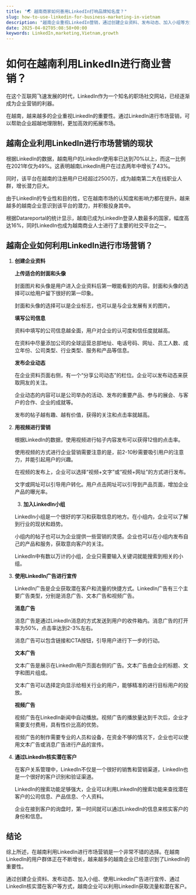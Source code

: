 ```yaml
---
title: "🌏 越南商家如何善用LinkedIn打响品牌知名度？"
slug: how-to-use-linkedin-for-business-marketing-in-vietnam
description: "越南企业重视LinkedIn营销，通过创建企业资料、发布动态、加入小组等方式获取潜在客户。"
date: 2025-04-02T05:08:58+00:00
keywords: LinkedIn,marketing,Vietnam,growth
---
```


# 如何在越南利用LinkedIn进行商业营销？

在这个互联网飞速发展的时代，LinkedIn作为一个知名的职场社交网站，已经逐渐成为企业营销的利器。

在越南，越来越多的企业重视LinkedIn的重要性。通过LinkedIn进行市场营销，可以帮助企业超越地理限制，更加高效的拓展市场。

## 越南企业利用LinkedIn进行市场营销的现状

根据LinkedIn的数据，越南用户的LinkedIn使用率已达到70%以上，而这一比例在2021年仅为49%。这表明越南LinkedIn用户在过去两年中增长了43%。

同时，该平台在越南的注册用户已经超过2500万，成为越南第二大在线职业人群，增长潜力巨大。

由于LinkedIn的专业性和目的性，它在越南市场的认知度和影响力都在提升。越来越多的越南企业意识到该平台的潜力，并积极投身其中。

根据Datareportal的统计显示，越南已成为LinkedIn登录人数最多的国家，幅度高达16%，同时LinkedIn也成为越南商业人士进行了主要的社交平台之一。

## 越南企业如何利用LinkedIn进行市场营销？

1. **创建企业资料**
   
   **上传适合的封面和头像**  

   封面图片和头像是用户进入企业资料后第一眼能看到的内容。封面和头像的选择可以给用户留下很好的第一印象。

   封面和头像的选择可以是企业标志，也可以是与企业发展有关的图片。

   **填写公司信息**
   
   资料中填写的公司信息越全面，用户对企业的认可度和信任度就越高。

   在资料中尽量添加公司的全球运营总部地址、电话号码、网址、员工人数、成立年份、公司类型、行业类型、服务和产品等信息。

   **发布企业动态**  

   在企业资料页面右侧，有一个“分享公司动态”的栏位。企业可以发布动态来获取网友的关注。

   企业动态的内容可以是公司举办的活动、发布的重要产品、参与的展会、与客户的合作、企业的成就等。

   发布的帖子越有趣、越有价值，获得的关注和点击率就越高。

2. **用视频进行营销**  

   根据LinkedIn的数据，使用视频进行帖子内容发布可以获得12倍的点击率。

   使用视频的方式进行企业营销需要注意的是，前2-10秒需要吸引用户的注意力，并能引起用户的兴趣。

   在视频的发布上，企业可以选择“视频+文字”或“视频+网址”的方式进行发布。

   文字或网址可以引导用户转化。用户点击网址可以引导到产品页面，增加企业产品的曝光率。

   3. **加入LinkedIn小组**  

   LinkedIn小组是一个很好的学习和获取信息的地方。在小组内，企业可以了解到行业的现状和趋势。

   小组内的帖子也可以为企业提供一些营销的灵感。企业也可以在小组内发布自己的产品和服务，获取意向客户的关注。

   LinkedIn中有数以万计的小组，企业只需要输入关键词就能搜索到相关的小组。

4. **使用LinkedIn广告进行宣传**  

   LinkedIn广告是企业获取潜在客户和流量的快捷方式。LinkedIn广告有三个主要广告类型，分别是消息广告、文本广告和视频广告。

   **消息广告**  

   消息广告是通过LinkedIn消息的方式发送到用户的收件箱内。消息广告的打开率为50%，点击率达到2-3%左右。

   消息广告可以包含链接和CTA按钮，引导用户进行下一步的行动。

   **文本广告**  

   文本广告是展示在LinkedIn用户页面右侧的广告。文本广告由企业的标题、文字和图片组成。

   文本广告可以选择定向显示给相关行业的用户，能够精准的进行目标用户的投放。

   **视频广告**  

   视频广告在LinkedIn新闻中自动播放。视频广告的播放量达到千次后，企业才需要支付费用，具有性价比高的优势。

   视频广告的制作需要专业的人员和设备，在资金不够的情况下，企业也可以使用文本广告或消息广告进行产品的宣传。

5. **通过LinkedIn核实潜在客户**  

   在客户关系管理中，LinkedIn不仅是一个很好的销售和营销渠道，LinkedIn也是一个很好的客户识别和验证渠道。

   LinkedIn的搜索功能足够强大，企业可以利用LinkedIn的搜索功能来查找潜在客户的公司信息、产品信息、个人资料。

   企业在接到客户的询盘时，第一时间就可以通过LinkedIn的信息来核实客户的身份和信息。

## 结论

综上所述，在越南利用LinkedIn进行市场营销是一个非常不错的选择。在越南LinkedIn的用户群体正在不断增长，越来越多的越南企业已经意识到了LinkedIn的重要性。

通过创建企业资料、发布动态、加入小组、使用LinkedIn广告进行宣传、通过LinkedIn核实潜在客户等方式，越南企业可以利用LinkedIn获取流量和潜在客户。